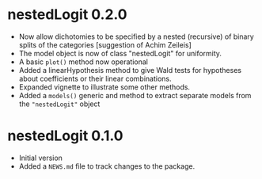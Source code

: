 # nestedLogit 0.2.0

* Now allow dichotomies to be specified by a nested (recursive) of binary splits of the categories [suggestion of Achim Zeileis]
* The model object is now of class "nestedLogit" for uniformity.
* A basic `plot()` method now operational
* Added a linearHypothesis method to give Wald tests for hypotheses about coefficients or their linear combinations.
* Expanded vignette to illustrate some other methods.
* Added a `models()` generic and method to extract separate models from the `"nestedLogit"` object

# nestedLogit 0.1.0

* Initial version
* Added a `NEWS.md` file to track changes to the package.

